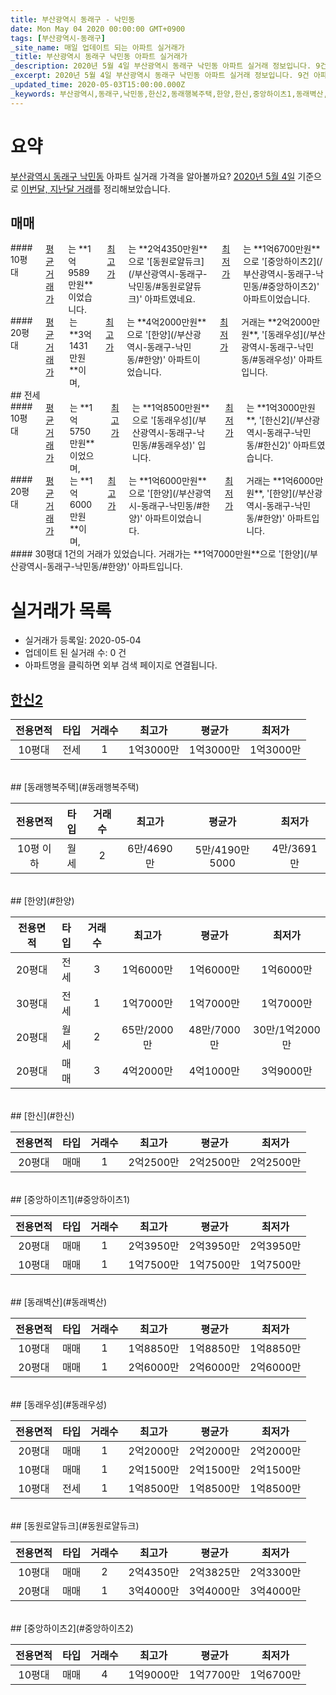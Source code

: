 ```yaml
---
title: 부산광역시 동래구 - 낙민동
date: Mon May 04 2020 00:00:00 GMT+0900
tags: [부산광역시-동래구]
_site_name: 매일 업데이트 되는 아파트 실거래가
_title: 부산광역시 동래구 낙민동 아파트 실거래가
_description: 2020년 5월 4일 부산광역시 동래구 낙민동 아파트 실거래 정보입니다. 9건 아파트 정보가 있습니다.
_excerpt: 2020년 5월 4일 부산광역시 동래구 낙민동 아파트 실거래 정보입니다. 9건 아파트 정보가 있습니다.
_updated_time: 2020-05-03T15:00:00.000Z
_keywords: 부산광역시,동래구,낙민동,한신2,동래행복주택,한양,한신,중앙하이츠1,동래벽산,동래우성,동원로얄듀크,중앙하이츠2
---
```





# 요약
<ins>부산광역시 동래구 낙민동</ins> 아파트 실거래 가격을 알아볼까요? <ins>2020년 5월 4일</ins> 기준으로 <ins>이번달, 지난달 거래</ins>를 정리해보았습니다.

## 매매
<div class="container">
<div class="six columns" markdown="1">
#### 10평대
<ins>평균 거래가</ins>는 **1억9589만원**이었습니다. <ins>최고가</ins>는 **2억4350만원**으로 '[동원로얄듀크](/부산광역시-동래구-낙민동/#동원로얄듀크)' 아파트였네요. <ins>최저가</ins>는 **1억6700만원**으로 '[중앙하이츠2](/부산광역시-동래구-낙민동/#중앙하이츠2)' 아파트이었습니다.
</div>
<div class="six columns" markdown="1">
#### 20평대
<ins>평균 거래가</ins>는 **3억1431만원**이며, <ins>최고가</ins>는 **4억2000만원**으로 '[한양](/부산광역시-동래구-낙민동/#한양)' 아파트이었습니다. <ins>최저가</ins> 거래는 **2억2000만원**, '[동래우성](/부산광역시-동래구-낙민동/#동래우성)' 아파트입니다.
</div>
</div>
## 전세
<div class="container">
<div class="six columns" markdown="1">
#### 10평대
<ins>평균 거래가</ins>는 **1억5750만원**이었으며, <ins>최고가</ins>는 **1억8500만원**으로 '[동래우성](/부산광역시-동래구-낙민동/#동래우성)' 입니다. <ins>최저가</ins>는 **1억3000만원**, '[한신2](/부산광역시-동래구-낙민동/#한신2)' 아파트였습니다.
</div>
<div class="six columns" markdown="1">
#### 20평대
<ins>평균 거래가</ins>는 **1억6000만원**이며, <ins>최고가</ins>는 **1억6000만원**으로 '[한양](/부산광역시-동래구-낙민동/#한양)' 아파트이었습니다. <ins>최저가</ins> 거래는 **1억6000만원**, '[한양](/부산광역시-동래구-낙민동/#한양)' 아파트입니다.
</div>
</div>
<div class="container">
<div class="twelve columns" markdown="1">
#### 30평대
1건의 거래가 있었습니다. 거래가는 **1억7000만원**으로 '[한양](/부산광역시-동래구-낙민동/#한양)' 아파트입니다.
</div>
</div>



# 실거래가 목록
- 실거래가 등록일: 2020-05-04
- 업데이트 된 실거래 수: 0 건
- 아파트명을 클릭하면 외부 검색 페이지로 연결됩니다.

## [한신2](#한신2)

|전용면적|타입|거래수|최고가|평균가|최저가|
|:---:|:---:|:---:|:---:|:---:|:---:|
|10평대|<span class="deal-type-2">전세</span>|1|1억3000만|1억3000만|1억3000만|

<br/>
## [동래행복주택](#동래행복주택)

|전용면적|타입|거래수|최고가|평균가|최저가|
|:---:|:---:|:---:|:---:|:---:|:---:|
|10평 이하|<span class="deal-type-3">월세</span>|2|6만/4690만|5만/4190만5000|4만/3691만|

<br/>
## [한양](#한양)

|전용면적|타입|거래수|최고가|평균가|최저가|
|:---:|:---:|:---:|:---:|:---:|:---:|
|20평대|<span class="deal-type-2">전세</span>|3|1억6000만|1억6000만|1억6000만|
|30평대|<span class="deal-type-2">전세</span>|1|1억7000만|1억7000만|1억7000만|
|20평대|<span class="deal-type-3">월세</span>|2|65만/2000만|48만/7000만|30만/1억2000만|
|20평대|<span class="deal-type-1">매매</span>|3|4억2000만|4억1000만|3억9000만|

<br/>
## [한신](#한신)

|전용면적|타입|거래수|최고가|평균가|최저가|
|:---:|:---:|:---:|:---:|:---:|:---:|
|20평대|<span class="deal-type-1">매매</span>|1|2억2500만|2억2500만|2억2500만|

<br/>
## [중앙하이츠1](#중앙하이츠1)

|전용면적|타입|거래수|최고가|평균가|최저가|
|:---:|:---:|:---:|:---:|:---:|:---:|
|20평대|<span class="deal-type-1">매매</span>|1|2억3950만|2억3950만|2억3950만|
|10평대|<span class="deal-type-1">매매</span>|1|1억7500만|1억7500만|1억7500만|

<br/>
## [동래벽산](#동래벽산)

|전용면적|타입|거래수|최고가|평균가|최저가|
|:---:|:---:|:---:|:---:|:---:|:---:|
|10평대|<span class="deal-type-1">매매</span>|1|1억8850만|1억8850만|1억8850만|
|20평대|<span class="deal-type-1">매매</span>|1|2억6000만|2억6000만|2억6000만|

<br/>
## [동래우성](#동래우성)

|전용면적|타입|거래수|최고가|평균가|최저가|
|:---:|:---:|:---:|:---:|:---:|:---:|
|20평대|<span class="deal-type-1">매매</span>|1|2억2000만|2억2000만|2억2000만|
|10평대|<span class="deal-type-1">매매</span>|1|2억1500만|2억1500만|2억1500만|
|10평대|<span class="deal-type-2">전세</span>|1|1억8500만|1억8500만|1억8500만|

<br/>
## [동원로얄듀크](#동원로얄듀크)

|전용면적|타입|거래수|최고가|평균가|최저가|
|:---:|:---:|:---:|:---:|:---:|:---:|
|10평대|<span class="deal-type-1">매매</span>|2|2억4350만|2억3825만|2억3300만|
|20평대|<span class="deal-type-1">매매</span>|1|3억4000만|3억4000만|3억4000만|

<br/>
## [중앙하이츠2](#중앙하이츠2)

|전용면적|타입|거래수|최고가|평균가|최저가|
|:---:|:---:|:---:|:---:|:---:|:---:|
|10평대|<span class="deal-type-1">매매</span>|4|1억9000만|1억7700만|1억6700만|

<br/>



